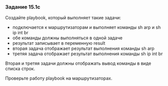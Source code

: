 ### Задание 15.1c

Создайте playbook, который выполняет такие задачи:
* подключается к маршрутизаторам и выполняет команды sh arp и sh ip int br
 * обе команды должны выполняться в одной задаче
 * результат записывает в переменную result
* вторая задача отображает результат выполнения команды sh arp
* третяя задача отображает результат выполнения команды sh ip int br

Вторая и третяя задачи должны отображать вывод команды в виде списка строк.

Проверьте работу playbook на маршрутизаторах.
